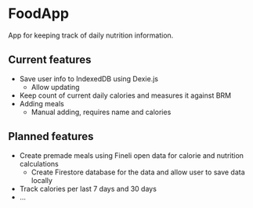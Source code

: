# FoodApp

App for keeping track of daily nutrition information.

## Current features

- Save user info to IndexedDB using Dexie.js
  - Allow updating
- Keep count of current daily calories and measures it against BRM
- Adding meals
  - Manual adding, requires name and calories

## Planned features

- Create premade meals using Fineli open data for calorie and nutrition calculations
  - Create Firestore database for the data and allow user to save data locally
- Track calories per last 7 days and 30 days
- ...
